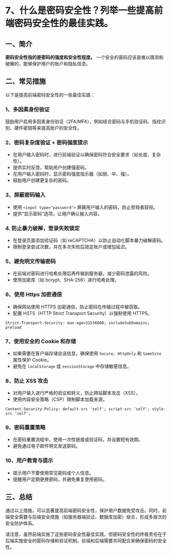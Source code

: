 # 7、什么是密码安全性？列举一些提高前端密码安全性的最佳实践。

## 一、简介

**密码安全性指的是密码的强度和安全性程度。** 一个安全的密码应该是难以猜测和破解的，能够保护用户的账户和隐私信息。

## 二、常见措施

以下是提高前端密码安全性的一些最佳实践：

### 1、多因素身份验证

鼓励用户启用多因素身份验证（2FA/MFA），例如结合密码与手机验证码、指纹识别、硬件密钥等来提高账户的安全性。

### 2、密码复杂度验证 + 密码强度提示

- 在用户输入密码时，进行前端验证以确保密码符合安全要求（如长度、复杂性）。
- 提供实时反馈，帮助用户创建强密码。
- 在用户输入密码时，显示密码强度指示器（如弱、中、强）。
- 鼓励用户创建更复杂的密码。

### 3、屏蔽密码输入

- 使用 `<input type="password">` 屏蔽用户输入的密码，防止旁观者窥视。
- 提供“显示密码”选项，让用户确认输入内容。

### 4. 防止暴力破解，登录失败锁定

- 在登录页面添加验证码（如 reCAPTCHA）以防止自动化脚本暴力破解密码。
- 限制登录尝试次数，并在多次失败后锁定账户或增加延迟。

### 5、避免明文传输密码

- 在前端对密码进行哈希处理后再传输到服务器，减少密码泄露的风险。
- 使用加密库（如 bcrypt、SHA-256）进行哈希处理。

### 6、使用 Https 加密通信

- 确保网站使用 HTTPS 加密通信，防止密码在传输过程中被窃取。
- 配置 HSTS（HTTP Strict Transport Security）以强制使用 HTTPS。

```http
Strict-Transport-Security: max-age=31536000; includeSubDomains; preload
```

### 7、使用安全的 Cookie 和存储

- 如果需要在客户端存储会话信息，确保使用 `Secure`、`HttpOnly` 和 `SameSite` 属性保护 Cookie。
- 避免在 `localStorage` 或 `sessionStorage` 中存储敏感信息。

### 8、防止 XSS 攻击

- 对用户输入进行严格的验证和转义，防止跨站脚本攻击（XSS）。
- 使用内容安全策略（CSP）限制脚本加载来源。

```http
Content-Security-Policy: default-src 'self'; script-src 'self'; style-src 'self';
```

### 9、密码重置策略

- 在密码重置流程中，使用一次性链接或验证码，并设置短有效期。
- 避免通过电子邮件明文发送密码。

### 10、用户教育与提示

- 提示用户不要使用常见密码或个人信息。
- 提醒用户定期更换密码，并避免重复使用密码。

## 三、总结

通过以上措施，可以显著提高前端密码安全性，保护用户数据免受攻击。同时，前端安全需要与后端安全措施（如服务器端验证、数据库加密）结合，形成多层次的安全防护体系。

请注意，虽然前端实施了这些密码安全性最佳实践，但密码安全性的终极责任在于后端实施安全的密码存储和验证机制。前端和后端需要共同配合来确保密码的安全性。

